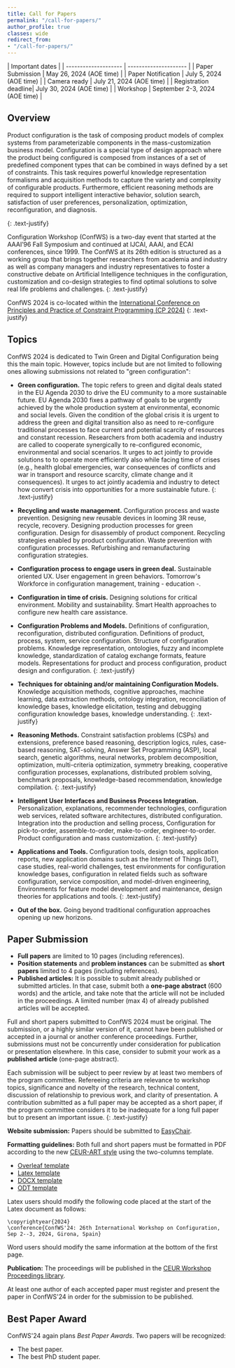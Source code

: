 ```yaml
---
title: Call for Papers
permalink: "/call-for-papers/"
author_profile: true
classes: wide
redirect_from:
- "/call-for-papers/"
---
```


| Important dates                              |
| -------------------- | --------------------- |
| Paper Submission     | May 26, 2024 (AOE time) |
| Paper Notification   | July 5, 2024 (AOE time) |
| Camera ready         | July 21, 2024 (AOE time) |
| Registration deadline| July 30, 2024 (AOE time) |
| Workshop             | September 2-3, 2024 (AOE time) |

## Overview

Product configuration is the task of composing product models of complex systems from parameterizable components in the mass-customization business model.
Configuration is a special type of design approach where the product being configured is composed from instances of a set of predefined component types that can be combined in ways defined by a set of constraints. This task requires powerful knowledge representation formalisms and acquisition methods to capture the variety and complexity of configurable products. Furthermore, efficient reasoning methods are required to support intelligent interactive behavior, solution search, satisfaction of user preferences, personalization, optimization, reconfiguration, and diagnosis.

{: .text-justify}

Configuration Workshop (ConfWS) is a two-day event that started at the AAAI’96 Fall Symposium and continued at IJCAI, AAAI, and ECAI conferences, since 1999. The ConfWS at its 26th edition is structured as a working group that brings together researchers from academia and industry as well as company managers and industry representatives to foster a constructive debate on Artificial Intelligence techniques in the configuration, customization and co-design strategies to find optimal solutions to solve real life problems and challenges.
{: .text-justify}

ConfWS 2024 is co-located within the [International Conference on Principles and Practice of Constraint Programming (CP 2024)](https://cp2024.a4cp.org/)
{: .text-justify}

## Topics
ConfWS 2024 is dedicated to Twin Green and Digital Configuration being this the main topic. However, topics include but are not limited to following ones allowing submissions not related to "green configuration":

- **Green configuration.**
The topic refers to green and digital deals stated in the EU Agenda 2030 to drive the EU community to a more sustainable future. EU Agenda 2030 fixes a pathway of goals to be urgently achieved by the whole production system at environmental, economic and social levels. Given the condition of the global crisis it is urgent to address the green and digital transition also as need to re-configure traditional processes to face current and potential scarcity of resources and constant recession. 
Researchers from both academia and industry are called to cooperate synergically to re-configured economic, environmental and social scenarios. It urges to act jointly to provide solutions to to operate more efficiently also while facing time of crises (e.g., health global emergencies, war consequences of conflicts and war in transport and resource scarcity, climate change and it consequences). It urges to act jointly academia and industry to detect how convert crisis into opportunities for a more sustainable future.
{: .text-justify}

- **Recycling and waste management.**
Configuration process and waste prevention. Designing new reusable devices in looming 3R reuse, recycle, recovery. Designing production processes for green configuration. Design for disassembly of product component. Recycling strategies enabled by product configuration. Waste prevention with configuration processes. Refurbishing and remanufacturing configuration strategies.

- **Configuration process to engage users in green deal.**
Sustainable oriented UX. User engagement in green behaviors. Tomorrow's Workforce in configuration management, training - education -.


- **Configuration in time of crisis.**
Designing  solutions for critical environment. Mobility and sustainability. Smart Health approaches to configure new health care assistance.


- **Configuration Problems and Models.**
Definitions of configuration, reconfiguration, distributed configuration. Definitions of product, process, system, service configuration. Structure of configuration problems. Knowledge representation, ontologies, fuzzy and incomplete knowledge, standardization of catalog exchange formats, feature models. Representations for product and process configuration, product design and configuration.
{: .text-justify}

- **Techniques for obtaining and/or maintaining Configuration Models.**
Knowledge acquisition methods, cognitive approaches, machine learning, data extraction methods, ontology integration, reconciliation of knowledge bases, knowledge elicitation, testing and debugging configuration knowledge bases, knowledge understanding.
{: .text-justify}

- **Reasoning Methods.**
Constraint satisfaction problems (CSPs) and extensions, preference based reasoning, description logics, rules, case-based reasoning, SAT-solving, Answer Set Programming (ASP), local search, genetic algorithms, neural networks, problem decomposition, optimization, multi-criteria optimization, symmetry breaking, cooperative configuration processes, explanations, distributed problem solving, benchmark proposals, knowledge-based recommendation, knowledge compilation.
{: .text-justify}

- **Intelligent User Interfaces and Business Process Integration.**
Personalization, explanations, recommender technologies, configuration web services, related software architectures, distributed configuration. Integration into the production and selling process, Configuration for pick-to-order, assemble-to-order, make-to-order, engineer-to-order. Product configuration and mass customization.
{: .text-justify}

- **Applications and Tools.**
Configuration tools, design tools, application reports, new application domains such as the Internet of Things (IoT), case studies, real-world challenges, test environments for configuration knowledge bases, configuration in related fields such as software configuration, service composition, and model-driven engineering, Environments for feature model development and maintenance, design theories for applications and tools.
{: .text-justify}

- **Out of the box.**
Going beyond traditional configuration approaches opening up new horizons.


## Paper Submission
- **Full papers** are limited to 10 pages (including references). 
- **Position statements** and **problem instances** can be submitted as **short papers** limited to 4 pages (including references). 
- **Published articles:** It is possible to submit already published or submitted articles. In that case, submit both a **one-page abstract** (600 words) and the article, and take note that the article will not be included in the proceedings. A limited number (max 4) of already published articles will be accepted.

Full and short papers submitted to ConfWS 2024 must be original. The submission, or a highly similar version of it, cannot have been published or accepted in a journal or another conference proceedings. Further, submissions must not be concurrently under consideration for publication or presentation elsewhere. In this case, consider to submit your work as a **published article** (one-page abstract).

Each submission will be subject to peer review by at least two members of the program committee. Refereeing criteria are relevance to workshop topics, significance and novelty of the research, technical content, discussion of relationship to previous work, and clarity of presentation. A contribution submitted as a full paper may be accepted as a short paper, if the program committee considers it to be inadequate for a long full paper but to present an important issue. 
{: .text-justify}

**Website submission:** Papers should be submitted to [EasyChair](https://easychair.org/conferences/?conf=confws2024).

**Formatting guidelines:** Both full and short papers must be formatted in PDF according to the new [CEUR-ART style](https://ceur-ws.org/Vol-XXX/) using the two-columns template.
- [Overleaf template](https://www.overleaf.com/latex/templates/template-for-submissions-to-ceur-workshop-proceedings-ceur-ws-dot-org/hpvjjzhjxzjk)
- [Latex template](http://ceur-ws.org/Vol-XXX/CEURART.zip)
- [DOCX template](https://ceur-ws.org/Vol-XXX/CEUR-Template-2col.docx)
- [ODT template](https://ceur-ws.org/Vol-XXX/CEUR-Template-2col.odt)

Latex users should modify the following code placed at the start of the Latex document as follows:

```
\copyrightyear{2024}
\conference{ConfWS'24: 26th International Workshop on Configuration, Sep 2--3, 2024, Girona, Spain}
```

Word users should modify the same information at the bottom of the first page.

**Publication:**
The proceedings will be published in the [CEUR Workshop Proceedings library](https://ceur-ws.org/). 

At least one author of each accepted paper must register and present the paper in ConfWS'24 in order for the submission to be published.


## Best Paper Award
ConfWS'24 again plans *Best Paper Awards*. 
Two papers will be recognized: 
- The best paper.
- The best PhD student paper.